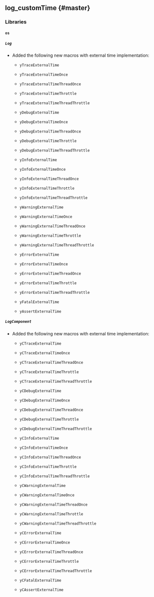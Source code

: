 log_customTime {#master}
--------------

### Libraries

#### `os`

##### `Log`

* Added the following new macros with external time implementation:
  * `yTraceExternalTime`
  * `yTraceExternalTimeOnce`
  * `yTraceExternalTimeThreadOnce`
  * `yTraceExternalTimeThrottle`
  * `yTraceExternalTimeThreadThrottle`

  * `yDebugExternalTime`
  * `yDebugExternalTimeOnce`
  * `yDebugExternalTimeThreadOnce`
  * `yDebugExternalTimeThrottle`
  * `yDebugExternalTimeThreadThrottle`

  * `yInfoExternalTime`
  * `yInfoExternalTimeOnce`
  * `yInfoExternalTimeThreadOnce`
  * `yInfoExternalTimeThrottle`
  * `yInfoExternalTimeThreadThrottle`

  * `yWarningExternalTime`
  * `yWarningExternalTimeOnce`
  * `yWarningExternalTimeThreadOnce`
  * `yWarningExternalTimeThrottle`
  * `yWarningExternalTimeThreadThrottle`

  * `yErrorExternalTime`
  * `yErrorExternalTimeOnce`
  * `yErrorExternalTimeThreadOnce`
  * `yErrorExternalTimeThrottle`
  * `yErrorExternalTimeThreadThrottle`

  * `yFatalExternalTime`

  * `yAssertExternalTime`

##### `LogComponent`

* Added the following new macros with external time implementation:
  * `yCTraceExternalTime`
  * `yCTraceExternalTimeOnce`
  * `yCTraceExternalTimeThreadOnce`
  * `yCTraceExternalTimeThrottle`
  * `yCTraceExternalTimeThreadThrottle`

  * `yCDebugExternalTime`
  * `yCDebugExternalTimeOnce`
  * `yCDebugExternalTimeThreadOnce`
  * `yCDebugExternalTimeThrottle`
  * `yCDebugExternalTimeThreadThrottle`

  * `yCInfoExternalTime`
  * `yCInfoExternalTimeOnce`
  * `yCInfoExternalTimeThreadOnce`
  * `yCInfoExternalTimeThrottle`
  * `yCInfoExternalTimeThreadThrottle`

  * `yCWarningExternalTime`
  * `yCWarningExternalTimeOnce`
  * `yCWarningExternalTimeThreadOnce`
  * `yCWarningExternalTimeThrottle`
  * `yCWarningExternalTimeThreadThrottle`

  * `yCErrorExternalTime`
  * `yCErrorExternalTimeOnce`
  * `yCErrorExternalTimeThreadOnce`
  * `yCErrorExternalTimeThrottle`
  * `yCErrorExternalTimeThreadThrottle`

  * `yCFatalExternalTime`

  * `yCAssertExternalTime`
